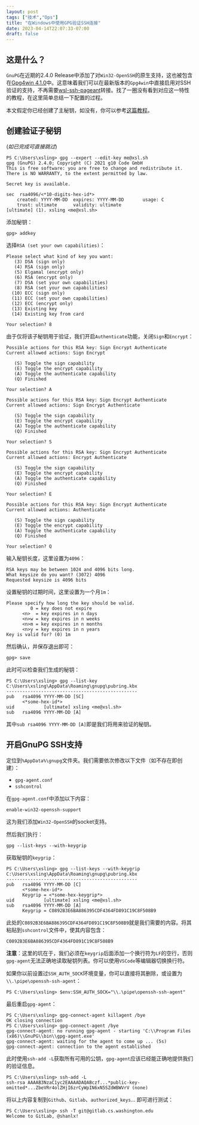 ```yaml
---
layout: post
tags: ["技术","Ops"]
title: "在Windows中使用GPG验证SSH连接"
date: 2023-04-14T22:07:33-07:00
draft: false
---
```


## 这是什么？

`GnuPG`在近期的2.4.0 Release中添加了对`Win32-OpenSSH`的原生支持，这也被包含在[Gpg4win 4.1.0](https://lists.wald.intevation.org/pipermail/gpg4win-announce/2022/000099.html)中。这意味着我们可以在最新版本的`Gpg4win`中直接启用对SSH验证的支持，不再需要[wsl-ssh-pageant](https://github.com/benpye/wsl-ssh-pageant)转接。找了一圈没有看到对应这一特性的教程，在这里简单总结一下配置的过程。

本文假定你已经创建了主秘钥，如没有，你可以参考[这篇教程](https://docs.github.com/zh/authentication/managing-commit-signature-verification/generating-a-new-gpg-key)。

## 创建验证子秘钥

(*如已完成可直接跳过*)

 ```
PS C:\Users\xsling> gpg --expert --edit-key me@xsl.sh
gpg (GnuPG) 2.4.0; Copyright (C) 2021 g10 Code GmbH
This is free software: you are free to change and redistribute it.
There is NO WARRANTY, to the extent permitted by law.

Secret key is available.

sec  rsa4096/<*10-digits-hex-id*>
     created: YYYY-MM-DD  expires: YYYY-MM-DD       usage: C
     trust: ultimate      validity: ultimate
[ultimate] (1). xsling <me@xsl.sh>
 ```

添加秘钥：

```
gpg> addkey
```

选择`RSA (set your own capabilities)`：

```
Please select what kind of key you want:
   (3) DSA (sign only)
   (4) RSA (sign only)
   (5) Elgamal (encrypt only)
   (6) RSA (encrypt only)
   (7) DSA (set your own capabilities)
   (8) RSA (set your own capabilities)
  (10) ECC (sign only)
  (11) ECC (set your own capabilities)
  (12) ECC (encrypt only)
  (13) Existing key
  (14) Existing key from card
```

```
Your selection? 8
```

由于仅将该子秘钥用于验证，我们开启`Authenticate`功能，关闭`Sign`和`Encrypt`：

```
Possible actions for this RSA key: Sign Encrypt Authenticate
Current allowed actions: Sign Encrypt

   (S) Toggle the sign capability
   (E) Toggle the encrypt capability
   (A) Toggle the authenticate capability
   (Q) Finished

Your selection? A

Possible actions for this RSA key: Sign Encrypt Authenticate
Current allowed actions: Sign Encrypt Authenticate

   (S) Toggle the sign capability
   (E) Toggle the encrypt capability
   (A) Toggle the authenticate capability
   (Q) Finished

Your selection? S

Possible actions for this RSA key: Sign Encrypt Authenticate
Current allowed actions: Encrypt Authenticate

   (S) Toggle the sign capability
   (E) Toggle the encrypt capability
   (A) Toggle the authenticate capability
   (Q) Finished

Your selection? E

Possible actions for this RSA key: Sign Encrypt Authenticate
Current allowed actions: Authenticate

   (S) Toggle the sign capability
   (E) Toggle the encrypt capability
   (A) Toggle the authenticate capability
   (Q) Finished

Your selection? Q
```

输入秘钥长度，这里设置为`4096`：

```
RSA keys may be between 1024 and 4096 bits long.
What keysize do you want? (3072) 4096
Requested keysize is 4096 bits
```

设置秘钥的过期时间，这里设置为一个月`1m`：

```
Please specify how long the key should be valid.
         0 = key does not expire
      <n>  = key expires in n days
      <n>w = key expires in n weeks
      <n>m = key expires in n months
      <n>y = key expires in n years
Key is valid for? (0) 1m
```

然后确认，并保存退出即可：

```
gpg> save
```

此时可以检查我们生成的秘钥：

```
PS C:\Users\xsling> gpg --list-key
C:\Users\xsling\AppData\Roaming\gnupg\pubring.kbx
-------------------------------------------------
pub   rsa4096 YYYY-MM-DD [SC]
      <*some-hex-id*>
uid           [ultimate] xsling <me@xsl.sh>
sub   rsa4096 YYYY-MM-DD [A]
```

其中`sub rsa4096 YYYY-MM-DD [A]`即是我们将用来验证的秘钥。

## 开启GnuPG SSH支持

定位到`%AppData%\gnupg`文件夹。我们需要依次修改以下文件（如不存在即创建）：

- `gpg-agent.conf`
- `sshcontrol`
  
在`gpg-agent.conf`中添加以下内容：

```
enable-win32-openssh-support
```

这为我们添加`Win32-OpenSSH`的socket支持。

然后我们执行：

```
gpg --list-keys --with-keygrip
```

获取秘钥的`keygrip`：

```
PS C:\Users\xsling> gpg --list-keys --with-keygrip
C:\Users\xsling\AppData\Roaming\gnupg\pubring.kbx
-------------------------------------------------
pub   rsa4096 YYYY-MM-DD [C]
      <*some-hex-id*>
      Keygrip = <*some-hex-keygrip*>
uid           [ultimate] xsling <me@xsl.sh>
sub   rsa4096 YYYY-MM-DD [A]
      Keygrip = C0892B3E6BA886395CDF4364FD891C19C8F508B9
```

此处的`C0892B3E6BA886395CDF4364FD891C19C8F508B9`就是我们需要的内容。将其粘贴到`sshcontrol`文件中，使其内容包含：

```
C0892B3E6BA886395CDF4364FD891C19C8F508B9
```

**注意**：这里的坑在于，我们必须在`keygrip`后面添加一个换行符为`LF`的空行，否则`gpg-agent`无法正确地读取秘钥列表。你可以使用`VSCode`等编辑器切换换行符。

如果你以前设置过`SSH_AUTH_SOCK`环境变量，你可以直接将其删除，或设置为`\\.\pipe\openssh-ssh-agent`：

```
PS C:\Users\xsling> $env:SSH_AUTH_SOCK="\\.\pipe\openssh-ssh-agent"
```

最后重启`gpg-agent`：

```
PS C:\Users\xsling> gpg-connect-agent killagent /bye
OK closing connection
PS C:\Users\xsling> gpg-connect-agent /bye
gpg-connect-agent: no running gpg-agent - starting 'C:\\Program Files (x86)\\GnuPG\\bin\\gpg-agent.exe'
gpg-connect-agent: waiting for the agent to come up ... (5s)
gpg-connect-agent: connection to the agent established
```

此时使用`ssh-add -L`获取所有可用的公钥，`gpg-agent`应该已经能正确地提供我们的验证信息。

```
PS C:\Users\xsling> ssh-add -L
ssh-rsa AAAAB3NzaC1yc2EAAAADAQABczf...*public-key-omitted*...ZbeVRr4olZHjI6zrCyWpIN6xN5SZdWBWVrV (none)
```

将以上内容复制到`Github`、`Gitlab`、`authorized_keys`... 即可进行测试：

```
PS C:\Users\xsling> ssh -T git@gitlab.cs.washington.edu
Welcome to GitLab, @shanlx!
```
